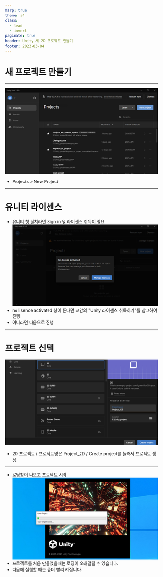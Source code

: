 ```yaml
---
marp: true
theme: a4
class:
  - lead
  - invert
paginate: true
header: Unity 새 2D 프로젝트 만들기
footer: 2023-03-04
---
```


# 새 프로젝트 만들기

---

![bg right w:600](../../Marp_images/Unity3d/Unity_Unityhub.png)
* Projects > New Project

---

# 유니티 라이센스
* 유니티 첫 설치라면 Sign in 및 라이센스 취득이 필요
![bg right w:600](../../Marp_images/Unity3d/Unity_license1.png)
* no lisence activated 창이 뜬다면 교안의 "Unity 라이센스 취득하기"를 참고하여 진행
* 아니라면 다음으로 진행

---

# 프로젝트 선택
![bg right w:600](../../Marp_images/Unity3d/Unity_Project_name.png)
* 2D 프로젝트 / 프로젝트명은 Project_2D / Create project를 눌러서 프로젝트 생성


---

* 로딩창이 나오고 프로젝트 시작
![bg right w:600](../../Marp_images/Unity3d/Unity_project_loading.png)
* 프로젝트를 처음 만들었을때는 로딩이 오래걸릴 수 있습니다.
* 다음에 실행할 때는 좀더 빨리 켜집니다.
